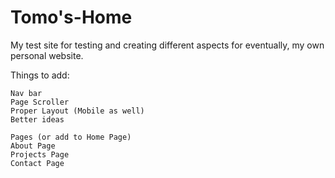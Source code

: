 # Tomo's-Home
My test site for testing and creating different aspects for eventually, my own personal website.

Things to add:
```
Nav bar
Page Scroller
Proper Layout (Mobile as well)
Better ideas

Pages (or add to Home Page)
About Page
Projects Page
Contact Page
```
